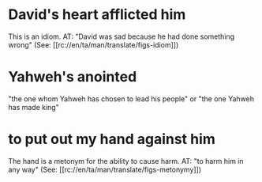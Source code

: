 # David's heart afflicted him

This is an idiom. AT: "David was sad because he had done something wrong" (See: [[rc://en/ta/man/translate/figs-idiom]])

# Yahweh's anointed

"the one whom Yahweh has chosen to lead his people" or "the one Yahweh has made king"

# to put out my hand against him

The hand is a metonym for the ability to cause harm. AT: "to harm him in any way" (See: [[rc://en/ta/man/translate/figs-metonymy]])
